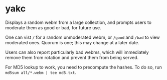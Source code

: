 # yakc

Displays a random webm from a large collection, and prompts users to moderate
them as good or bad, for future use.

One can vist `/` for a random unmoderated webm, or `/good` and `/bad` to
view moderated ones. Quorum is one; this may change at a later date.

Users can also report particularly bad webms, which will immediately
remove them from rotation and prevent them from being served.

For MD5 lookup to work, you need to precompute the hashes.
To do so, run `md5sum all/*.webm | tee md5.txt`.
